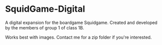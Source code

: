 # SquidGame-Digital
A digital expansion for the boardgame Squidgame. Created and developed by the members of group 1 of class 1B.

Works best with images. Contact me for a zip folder if you're interested.
